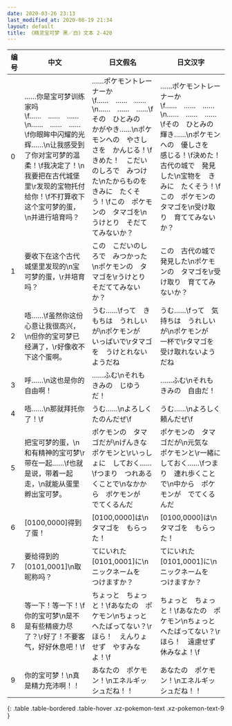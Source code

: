 ```yaml
---
date: 2020-03-26 23:13
last_modified_at: 2020-08-19 21:34
layout: default
title: 《精灵宝可梦 黑／白》文本 2-420
---
```

| 编号 | 中文 | 日文假名 | 日文汉字 |
| ---- | ---- | ---- | --- |
| 0 | ……你是宝可梦训练家吗\f……　……　……\n……　……　……\f你眼眸中闪耀的光辉……\n让我感受到了你对宝可梦的温柔！\f我决定了！\n我要把在古代城堡里\r发现的宝物托付给你！\f不打算收下这个宝可梦的蛋，\n并进行培育吗？ | ……ポケモントレーナーか\f……　……　……\n……　……　……\fその　ひとみの　かがやき……\nポケモンへの　やさしさを　かんじる！\fきめた！　こだいのしろで　みつけた\nたからものを　きみに　たくそう！\fこの　ポケモンの　タマゴを\nうけとり　そだててみないか？ | ……ポケモントレーナーか\f……　……　……\n……　……　……\fその　ひとみの　輝き……\nポケモンへの　優しさを　感じる！\f決めた！　古代の城で　発見した\n宝物を　きみに　たくそう！\fこの　ポケモンの　タマゴを\n受け取り　育ててみないか？ |
| 1 | 要收下在这个古代城堡里发现的\n宝可梦的蛋，\r并培育吗？ | この　こだいのしろで　みつかった\nポケモンの　タマゴを\rうけとり　そだててみないか？ | この　古代の城で　発見した\nポケモンの　タマゴを\r受け取り　育ててみないか？ |
| 2 | 唔……\f虽然你这份心意让我很高兴，\n但你的宝可梦已经满了，\r好像收不下这个蛋啊。 | うむ……\fって　きもちは　うれしいが\nポケモンが　いっぱいで\rタマゴを　うけとれないようだね | うむ……\fって　気持ちは　うれしいが\nポケモンが　一杯で\rタマゴを　受け取れないようだね |
| 3 | 呼……\n这也是你的自由啊！ | ……ふむ\nそれも　きみの　じゆうだ！ | ……ふむ\nそれも　きみの　自由だ！ |
| 4 | 唔……\n那就拜托你了！\f | うむ……\nよろしく　たのんだぜ\f | うむ……\nよろしく　頼んだぜ\f |
| 5 | 把宝可梦的蛋，\n和有精神的宝可梦\r带在一起……\f也就是说，带着一起走，\n就能从蛋里孵出宝可梦。 | ポケモンの　タマゴだが\nげんきな　ポケモンと\rいっしょに　しておく……\fつまり　つれあるくことで\nなかから　ポケモンが　でてくるんだ | ポケモンの　タマゴだが\n元気な　ポケモンと\r一緒に　しておく……\fつまり　連れ歩くことで\n中から　ポケモンが　でてくるんだ |
| 6 | [0100,0000]得到了蛋！ | [0100,0000]は\nタマゴを　もらった！ | [0100,0000]は\nタマゴを　もらった！ |
| 7 | 要给得到的[0101,0001]\n取昵称吗？ | てにいれた　[0101,0001]に\nニックネームを　つけますか？ | てにいれた　[0101,0001]に\nニックネームを　つけますか？ |
| 8 | 等一下！等一下！\f你的宝可梦\n是不是有些精疲力尽了？\r好了！不要客气，好好休息吧！\f | ちょっと　ちょっと！\fあなたの　ポケモン\nちょっと　へたばってない？\rほら！　えんりょせず　やすみなよ！\f | ちょっと　ちょっと！\fあなたの　ポケモン\nちょっと　へたばってない？\rほら！　遠慮せず　休みなよ！\f |
| 9 | 你的宝可梦！\n真是精力充沛啊！！ | あなたの　ポケモン！\nエネルギッシュだね！！ | あなたの　ポケモン！\nエネルギッシュだね！！ |
{: .table .table-bordered .table-hover .xz-pokemon-text .xz-pokemon-text-9 }